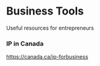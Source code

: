 # Business Tools
Useful resources for entrepreneurs

### IP in Canada
https://canada.ca/ip-forbusiness
